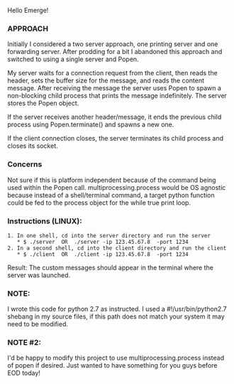Hello Emerge!




### APPROACH


Initially I considered a two server approach, one printing server and one forwarding server.  After prodding for a bit I abandoned this approach and switched to using a single server and Popen.

My server waits for a connection request from the client, then reads the header, sets the buffer size for the message, and reads the content message.  After receiving the message the server uses Popen to spawn a non-blocking child process that prints the message indefinitely.  The server stores the Popen object.

If the server receives another header/message, it ends the previous child process using Popen.terminate() and spawns a new one.

If the client connection closes, the server terminates its child process and closes its socket.


### Concerns


Not sure if this is platform independent because of the command being used within the Popen call.  multiprocessing.process would be OS agnostic because instead of a shell/terminal command, a target python function could be fed to the process object for the while true print loop.



### Instructions (LINUX):
```
1. In one shell, cd into the server directory and run the server
   * $ ./server  OR  ./server -ip 123.45.67.8  -port 1234
2. In a second shell, cd into the client directory and run the client
   * $ ./client  OR  ./client -ip 123.45.67.8  -port 1234
```
Result: The custom messages should appear in the terminal where the server was launched.



### NOTE:
I wrote this code for python 2.7 as instructed.  I used a #!/usr/bin/python2.7 shebang in my source files, if this path does not match your system it may need to be modified.



### NOTE #2:
I'd be happy to modify this project to use multiprocessing.process instead of popen if desired.  Just wanted to have something for you guys before EOD today!




